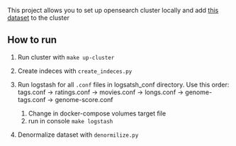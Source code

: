 This project allows you to set up opensearch cluster locally and 
add  [this dataset](https://grouplens.org/datasets/movielens/25m/) to the cluster


## How to run
1. Run cluster with `make up-cluster`

2. Create indeces with `create_indeces.py`

3. Run logstash for all `.conf` files in logsatsh_conf directory. Use this order: 
tags.conf -> ratings.conf -> movies.conf -> longs.conf -> genome-tags.conf -> genome-score.conf

   1. Change in docker-compose volumes target file
   2. run in console ```make logstash``` 

4. Denormalize dataset with `denormilize.py`
